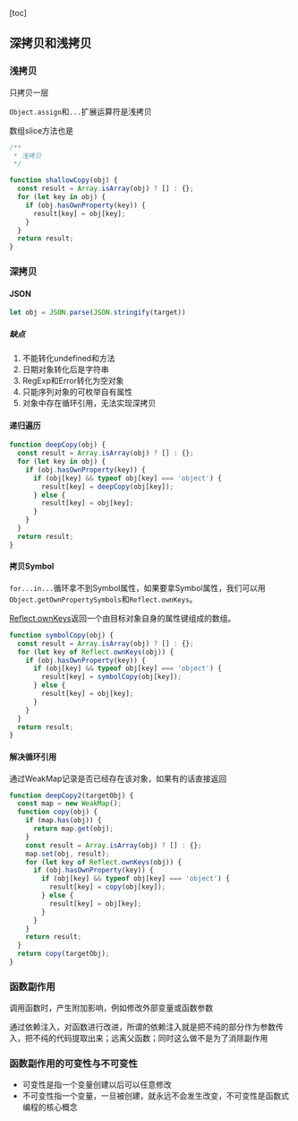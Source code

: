 [toc]

## 深拷贝和浅拷贝

### 浅拷贝

只拷贝一层

```Object.assign```和```...```扩展运算符是浅拷贝

数组slice方法也是

```js
/**
 * 浅拷贝
 */

function shallowCopy(obj) {
  const result = Array.isArray(obj) ? [] : {};
  for (let key in obj) {
    if (obj.hasOwnProperty(key)) {
      result[key] = obj[key];
    }
  }
  return result;
}
```

### 深拷贝

#### JSON

```js
let obj = JSON.parse(JSON.stringify(target))
```

##### 缺点

1. 不能转化undefined和方法
2. 日期对象转化后是字符串
3. RegExp和Error转化为空对象
4. 只能序列对象的可枚举自有属性
5. 对象中存在循环引用，无法实现深拷贝

#### 递归遍历

```js
function deepCopy(obj) {
  const result = Array.isArray(obj) ? [] : {};
  for (let key in obj) {
    if (obj.hasOwnProperty(key)) {
      if (obj[key] && typeof obj[key] === 'object') {
        result[key] = deepCopy(obj[key]);
      } else {
        result[key] = obj[key];
      }
    }
  }
  return result;
}

```

#### 拷贝Symbol

```for...in...```循环拿不到Symbol属性，如果要拿Symbol属性，我们可以用```Object.getOwnPropertySymbols```和```Reflect.ownKeys```。

[Reflect.ownKeys](https://developer.mozilla.org/zh-CN/docs/Web/JavaScript/Reference/Global_Objects/Reflect/ownKeys)返回一个由目标对象自身的属性键组成的数组。

```js
function symbolCopy(obj) {
  const result = Array.isArray(obj) ? [] : {};
  for (let key of Reflect.ownKeys(obj)) {
    if (obj.hasOwnProperty(key)) {
      if (obj[key] && typeof obj[key] === 'object') {
        result[key] = symbolCopy(obj[key]);
      } else {
        result[key] = obj[key];
      }
    }
  }
  return result;
}
```

#### 解决循环引用

通过WeakMap记录是否已经存在该对象，如果有的话直接返回

```js
function deepCopy2(targetObj) {
  const map = new WeakMap();
  function copy(obj) {
    if (map.has(obj)) {
      return map.get(obj);
    }
    const result = Array.isArray(obj) ? [] : {};
    map.set(obj, result);
    for (let key of Reflect.ownKeys(obj)) {
      if (obj.hasOwnProperty(key)) {
        if (obj[key] && typeof obj[key] === 'object') {
          result[key] = copy(obj[key]);
        } else {
          result[key] = obj[key];
        }
      }
    }
    return result;
  }
  return copy(targetObj);
}
```

### 函数副作用

调用函数时，产生附加影响，例如修改外部变量或函数参数

通过依赖注入，对函数进行改进，所谓的依赖注入就是把不纯的部分作为参数传入，把不纯的代码提取出来；远离父函数；同时这么做不是为了消除副作用

### 函数副作用的可变性与不可变性

- 可变性是指一个变量创建以后可以任意修改
- 不可变性指一个变量，一旦被创建，就永远不会发生改变，不可变性是函数式编程的核心概念
